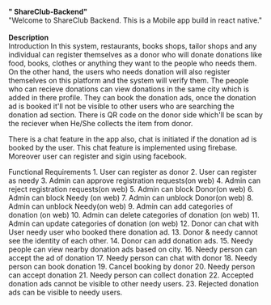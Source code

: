 **" ShareClub-Backend"** <br />
"Welcome to ShareClub Backend. This is a Mobile app build in react native."<br />
<br />
**Description** <br />
Introduction In this system, restaurants, books shops, tailor shops and any individual can register themselves as a donor who will donate donations like food, books, clothes or anything they want to the people who needs them. On the other hand, the users who needs donation will also register themselves on this platform and the system will verify them. The people who can recieve donations can view donations in the same city which is added in there profile. They can book the donation ads, once the donation ad is booked it'll not be visible to other users who are searching the donation ad section. There is QR code on the donor side which'll be scan by the reciever when He/She collects the item from donor.

There is a chat feature in the app also, chat is initiated if the donation ad is booked by the user. This chat feature is implemented using firebase. Moreover user can register and sigin using facebook.

Functional Requirements 1. User can register as donor 2. User can register as needy 3. Admin can approve registration requests(on web) 4. Admin can reject registration requests(on web) 5. Admin can block Donor(on web) 6. Admin can block Needy (on web) 7. Admin can unblock Donor(on web) 8. Admin can unblock Needy(on web) 9. Admin can add categories of donation (on web) 10. Admin can delete categories of donation (on web) 11. Admin can update categories of donation (on web) 12. Donor can chat with User needy user who booked there donation ad. 13. Donor & needy cannot see the identity of each other. 14. Donor can add donation ads. 15. Needy people can view nearby donation ads based on city. 16. Needy person can accept the ad of donation 17. Needy person can chat with donor 18. Needy person can book donation 19. Cancel booking by donor 20. Needy person can accept donation 21. Needy person can collect donation 22. Accepted donation ads cannot be visible to other needy users. 23. Rejected donation ads can be visible to needy users.
